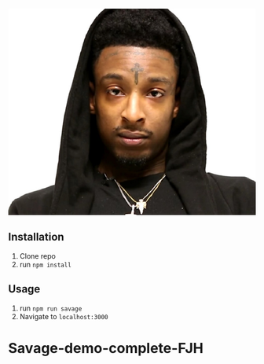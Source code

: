 ![21 Savage](public/21savage.jpg)

## Installation

1. Clone repo
2. run `npm install`

## Usage

1. run `npm run savage`
2. Navigate to `localhost:3000`
# Savage-demo-complete-FJH
